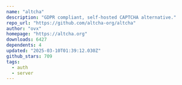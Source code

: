 ```yaml
---
name: "altcha"
description: "GDPR compliant, self-hosted CAPTCHA alternative."
repo_url: "https://github.com/altcha-org/altcha"
author: "ovx"
homepage: "https://altcha.org"
downloads: 6427
dependents: 4
updated: "2025-03-10T01:39:12.030Z"
github_stars: 709
tags: 
  - auth
  - server
---
```

